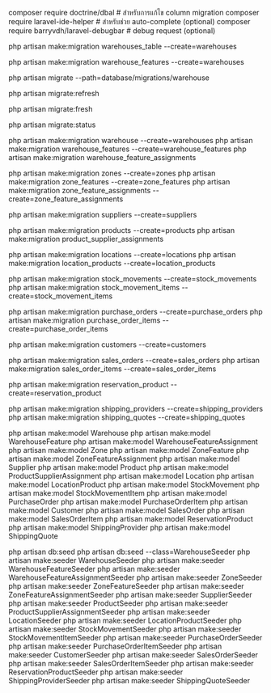 composer require doctrine/dbal # สำหรับการแก้ไข column migration
composer require laravel-ide-helper # สำหรับช่วย auto-complete (optional)
composer require barryvdh/laravel-debugbar # debug request (optional)

php artisan make:migration warehouses_table --create=warehouses

<!-- create -->

php artisan make:migration warehouse_features --create=warehouses

<!-- migrate -->

php artisan migrate --path=database/migrations/warehouse

<!-- refresh -->

php artisan migrate:refresh

<!-- delate table แล้วสร้างใหม่ -->

php artisan migrate:fresh

<!-- status -->

php artisan migrate:status

<!-- migration_database  -->
<!-- warehouse -->

php artisan make:migration warehouse --create=warehouses
php artisan make:migration warehouse_features --create=warehouse_features
php artisan make:migration warehouse_feature_assignments

<!-- zones -->

php artisan make:migration zones --create=zones
php artisan make:migration zone_features --create=zone_features
php artisan make:migration zone_feature_assignments --create=zone_feature_assignments

<!-- suppliers -->

php artisan make:migration suppliers --create=suppliers

<!-- products -->

php artisan make:migration products --create=products
php artisan make:migration product_supplier_assignments

<!-- locations -->

php artisan make:migration locations --create=locations
php artisan make:migration location_products --create=location_products

<!-- stock_movements -->

php artisan make:migration stock_movements --create=stock_movements
php artisan make:migration stock_movement_items --create=stock_movement_items

<!-- purchase_orders -->

php artisan make:migration purchase_orders --create=purchase_orders
php artisan make:migration purchase_order_items --create=purchase_order_items

<!-- customers -->

php artisan make:migration customers --create=customers

<!-- sales_orders -->

php artisan make:migration sales_orders --create=sales_orders
php artisan make:migration sales_order_items --create=sales_order_items

<!-- reservation_product -->

php artisan make:migration reservation_product --create=reservation_product

<!-- shipping_providers -->

php artisan make:migration shipping_providers --create=shipping_providers
php artisan make:migration shipping_quotes --create=shipping_quotes

<!-- Modal_database   -->

php artisan make:model Warehouse
php artisan make:model WarehouseFeature
php artisan make:model WarehouseFeatureAssignment
php artisan make:model Zone
php artisan make:model ZoneFeature
php artisan make:model ZoneFeatureAssignment
php artisan make:model Supplier
php artisan make:model Product
php artisan make:model ProductSupplierAssignment
php artisan make:model Location
php artisan make:model LocationProduct
php artisan make:model StockMovement
php artisan make:model StockMovementItem
php artisan make:model PurchaseOrder
php artisan make:model PurchaseOrderItem
php artisan make:model Customer
php artisan make:model SalesOrder
php artisan make:model SalesOrderItem
php artisan make:model ReservationProduct
php artisan make:model ShippingProvider
php artisan make:model ShippingQuote

<!-- seeder -->

php artisan db:seed
php artisan db:seed --class=WarehouseSeeder
php artisan make:seeder WarehouseSeeder
php artisan make:seeder WarehouseFeatureSeeder
php artisan make:seeder WarehouseFeatureAssignmentSeeder
php artisan make:seeder ZoneSeeder
php artisan make:seeder ZoneFeatureSeeder
php artisan make:seeder ZoneFeatureAssignmentSeeder
php artisan make:seeder SupplierSeeder
php artisan make:seeder ProductSeeder
php artisan make:seeder ProductSupplierAssignmentSeeder
php artisan make:seeder LocationSeeder
php artisan make:seeder LocationProductSeeder
php artisan make:seeder StockMovementSeeder
php artisan make:seeder StockMovementItemSeeder
php artisan make:seeder PurchaseOrderSeeder
php artisan make:seeder PurchaseOrderItemSeeder
php artisan make:seeder CustomerSeeder
php artisan make:seeder SalesOrderSeeder
php artisan make:seeder SalesOrderItemSeeder
php artisan make:seeder ReservationProductSeeder
php artisan make:seeder ShippingProviderSeeder
php artisan make:seeder ShippingQuoteSeeder
